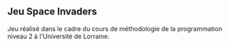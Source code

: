 ## Jeu Space Invaders
Jeu réalisé dans le cadre du cours de méthodologie de la programmation niveau 2 à l'Université de Lorraine. 